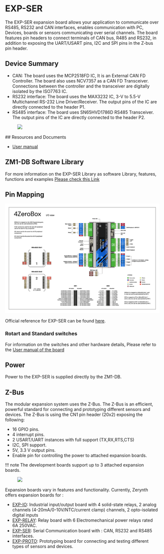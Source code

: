 # EXP-SER

The EXP-SER expansion board allows your application to communicate over RS485, RS232 and CAN interfaces, enables communication with PC, Devices, boards or sensors communicating over serial channels.
The board features pin headers to connect terminals of CAN bus, R485 and RS232, in addition to exposing the UART/USART pins, I2C and SPI pins in the Z-bus pin header.


## Device Summary

* CAN: The board uses the MCP2518FD IC, It is an External CAN FD Controller.
The board also uses NCV7357 as a CAN FD Transceiver.
Connections between the controller and the transceiver are digitally isolated by the ISO7763 IC.
* RS232 interface: The board uses the MAX3232 IC, 3-V to 5.5-V Multichannel RS-232 Line Driver/Receiver. The output pins of the IC are directly connected to the header P1.
* RS485 interface: The board uses SN65HVD1786D RS485 Transceiver. The output pins of the IC are directly connected to the header P2.


<figure>
  <a data-fancybox="gallery" href="../img/DB-ZM1 front.png">
  <img src="../img/ZDK-res.png"width="300"/>
  </a>
</figure>
## Resources and Documents

-   [User manual](https://www.zerynth.com/download/13895/)

## ZM1-DB Software Library

For more information on the EXP-SER Library as software Library, features, functions and examples
[Please check this Link](../../reference/reference/bsp/zm1_db/)

## Pin Mapping

![](img/4zeroboxpin.png)

Official reference for EXP-SER can be found  [here](https://www.zerynth.com/4zeroplatform/).



### Rotart and Standard switches

For information on the switches and other hardware details, Please refer to the [User manual of the board](#resources-and-documents)

## Power

Power to the EXP-SER is supplied directly by the ZM1-DB.

## Z-Bus

The modular expansion system uses the Z-Bus. The Z-Bus is an efficient, powerful standard for connecting and prototyping different sensors and devices.
The Z-Bus is using the CN1 pin header (20x2) exposing the following:

* 16 GPIO pins.
* 4 interrupt pins.
* 2 USART/UART instances with full support (TX,RX,RTS,CTS)
* I2C, SPI support.
* 5V, 3.3 V output pins.
* Enable pin for controlling the power to attached expansion boards.

!!! note 
    The development boards support up to 3 attached expansion boards.


<figure>
  <a data-fancybox="gallery" href="../img/installer-02.png">
  <img src="../img/Boards.jpg"width="300"/>
  </a>
</figure>

Expansion boards vary in features and functionality. Currently, Zerynth offers expansion boards for :

* [EXP-IO](EXP-IO.md): Industrial input/output board with 4 solid-state relays, 2 analog channels (4-20mA/0-10V/NTC/current clamp) channels, 2 opto-isolated digital inputs
* [EXP-RELAY](EXP-RELAY.md): Relay board with 6 Electromechanical power relays rated 6A 250VAC.
* [EXP-SER](EXP-SER.md): Serial Communication board with : CAN, RS232 and RS485  interfaces.
* [EXP-PROTO](EXP-PROTO.md): Prototyping board for connecting and testing different types of sensors and devices.
